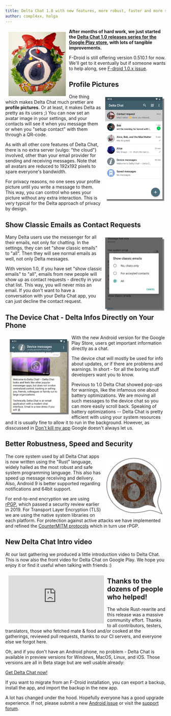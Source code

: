 ```yaml
---
title: Delta Chat 1.0 with new features, more robust, faster and more secure 
author: compl4xx, holga
---
```


<img src="../assets/blog/delta-xmas.jpg" width="180" style="float: left; margin: 10px;display: block;" /> 

**After months of hard work, we just started the [Delta Chat 1.0 releases series 
for the Google Play store](https://play.google.com/store/apps/details?id=chat.delta), 
with lots of tangible improvements.**

F-Droid is still offering version 0.510.1 for now. We'll get to it 
eventually but if someone wants to help along, see [F-droid 1.0.x issue](https://github.com/deltachat/deltachat-android/issues/1177). 

## Profile Pictures

<img src="../assets/blog/screenshots/2019-12-17-delta-chat-google-play-release-chat-list-light.png" width="180"
style="float: right; margin: 10px;display: block;box-shadow: 5px 5px 2px #777;" /> 

One thing which makes Delta Chat much prettier are **profile pictures**. Or at
least, it makes Delta as pretty as its users ;) You can now set an
avatar image in your settings, and your contacts will see it when you
message them or when you "setup contact" with them through a QR-code. 

As with all other core features of Delta Chat, there is no
extra server (vulgo: "the cloud") involved, other than your email
provider for sending and receiving messages. Note that all avatars are
reduced to 192x192 pixels to spare everyone's bandwidth. 

For privacy reasons, no one sees your profile picture until you write a message
to them. This way, you can control who sees your picture without any extra
interaction. This is very typical for the Delta approach of privacy by design.

## Show Classic Emails as Contact Requests

<img src="../assets/blog/screenshots/2019-12-19-delta-chat-google-play-release-show-classic-emails-all.png" width="180" 
style="float: right; margin: 10px;display: block;box-shadow: 5px 5px 2px #777;" /> 

Many Delta users use the messenger for all their emails, not only for chatting.
In the settings, they can set "show classic emails" to "all". Then they will
see normal emails as well, not only Delta messages.

With version 1.0, if you have set "show classic emails" to "all", emails from
new people will show up as contact requests - directly in your chat list. This
way, you will never miss an email. If you don't want to have a conversation
with your Delta Chat app, you can just decline the contact request.

## The Device Chat - Delta Infos Directly on Your Phone

<img src="../assets/blog/screenshots/2019-12-17-delta-chat-google-play-release-device-chat-light-shorter.png" width="180" style="float: left; margin: 1em;display: block;box-shadow: 5px 5px 2px #777;" /> 

With the new Android version for the Google Play Store, users get important
information directly as a chat.

The device chat will mostly be used for info about updates, or if there are
problems and warnings. In short - for all the boring stuff developers want 
you to know.

Previous to 1.0 Delta Chat showed pop-ups for warnings, like the infamous
one about battery optimizations. We are moving all such messages to the
device chat so you can more easily scroll back. Speaking of battery optimizations --
Delta Chat is pretty efficient with using your system resources and it is 
usually fine to allow it to run in the background. However, as disscussed 
in [Don't kill my app](https://dontkillmyapp.com/) Google doesn't always let us. 

## Better Robustness, Speed and Security

<img src="../assets/blog/rust-delta.png" width="180" style="float: right; margin: 10px;display: block;" /> 


The core system used by all Delta Chat apps is now written
using the "Rust" language, widely hailed as the most robust and safe 
system programming language. This also has speed up message receiving
and delivery. Also, Android 9 is better supported regarding notifications 
and 64bit support.

For end-to-end encryption we are using [rPGP](https://github.com/rpgp/rpgp),
which passed a security review earlier in 2019. For Transport Layer Encryption
(TLS) we are using the native system libraries on each platform. For protection
against active attacks we have implemented and refined the [CounterMITM
protocols](https://countermitm.readthedocs.io/en/latest/new.html) which in turn
use rPGP. 

## New Delta Chat Intro video

At our last gathering we produced a little introduction video to Delta Chat. 
This is now also the front video for Delta Chat on Google Play. 
We hope you enjoy it or find it useful when talking with friends  :) 

<iframe src="https://invidio.us/embed/yPEjYpE_kvc" frameborder="0" allow="accelerometer; autoplay; encrypted-media; gyroscope; picture-in-picture" allowfullscreen style="float: left; margin: 10px;display: block;" ></iframe>

## Thanks to the dozens of people who helped! 


The whole Rust-rewrite and this release was a massive community effort. 
Thanks to all contributors, testers, translators, those who fetched mate & food
and/or cooked at the gatherings, reviewed pull requests, thanks to our
CI servers, and everyone else we forgot here.

Oh, and if you don't have an Android phone, no problem - Delta Chat is available
in preview versions for Windows, MacOS, Linux, and iOS. Those versions 
are all in Beta stage but are well usable already: 

[Get Delta Chat now!](https://get.delta.chat)

If you want to migrate from an F-Droid installation, you can export a backup,
install the app, and import the backup in the new app.

A lot has changed under the hood. Hopefully everyone has a good upgrade
experience. If not, please submit a new [Android
issue](https://github.com/deltachat/deltachat-android/issues) or visit the
[support forum](https://support.delta.chat). 

